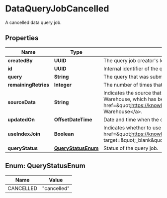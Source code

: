 

# DataQueryJobCancelled

A cancelled data query job. 

## Properties

| Name | Type | Description | Notes |
|------------ | ------------- | ------------- | -------------|
|**createdBy** | **UUID** | The query job creator&#39;s Id.  |  [optional] |
|**id** | **UUID** | Internal identifier of the query job.  |  [optional] |
|**query** | **String** | The query that was submitted.  |  [optional] |
|**remainingRetries** | **Integer** | The number of times that Zuora will retry the query if Zuora is unable to perform the query.  |  [optional] |
|**sourceData** | **String** | Indicates the source that data queries run against:  * &#x60;LIVE&#x60; represents the live transactional databases at Zuora (Data Query Live).  * &#x60;WAREHOUSE&#x60; represents Zuora Warehouse, which has better performance and fewer limitations than the live transactional database. For more information, see &lt;a href&#x3D;\&quot;https://knowledgecenter.zuora.com/Zuora_Central_Platform/Zuora_Warehouse/A_Zuora_Warehouse_overview\&quot; target&#x3D;\&quot;_blank\&quot;&gt;Zuora Warehouse&lt;/a&gt;.  |  [optional] |
|**updatedOn** | **OffsetDateTime** | Date and time when the query job was last updated, in ISO 8601 format.  |  [optional] |
|**useIndexJoin** | **Boolean** | Indicates whether to use Index Join. See &lt;a href&#x3D;\&quot;https://knowledgecenter.zuora.com/Zuora_Central_Platform/Query/Data_Query/Best_practices_when_writing_data_queries/General_best_practices#Index_JOIN\&quot; target&#x3D;\&quot;_blank\&quot;&gt;Index Join&lt;/a&gt; for more information.  |  [optional] |
|**queryStatus** | [**QueryStatusEnum**](#QueryStatusEnum) | Status of the query job.  |  [optional] |



## Enum: QueryStatusEnum

| Name | Value |
|---- | -----|
| CANCELLED | &quot;cancelled&quot; |



